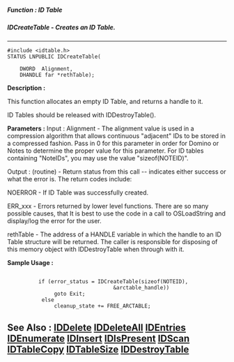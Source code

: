 ##### Function : ID Table
##### IDCreateTable - Creates an ID Table.
---
```
#include <idtable.h>
STATUS LNPUBLIC IDCreateTable(

	DWORD  Alignment,
	DHANDLE far *rethTable);
```
**Description :**

This function allocates an empty ID Table, and returns a handle to it.

ID Tables should be released with IDDestroyTable().

**Parameters :**
Input :
Alignment  -  The alignment value is used in a compression algorithm that allows continuous "adjacent" IDs to be stored in a compressed fashion.  Pass in 0 for this parameter in order for Domino or Notes to determine the proper value for this parameter.  For ID tables containing "NoteIDs", you may use the value "sizeof(NOTEID)".

Output :
(routine)  -  Return status from this call -- indicates either success or what the error is. The return codes include:

NOERROR - If ID Table was successfully created.

ERR_xxx - Errors returned by lower level functions.  There are so many possible causes, that It is best to use the code in a call to OSLoadString and display/log the error for the user.


rethTable  -  The address of a HANDLE variable in which the handle to an ID Table structure will be returned.  The caller is responsible for disposing of this memory object with IDDestroyTable when through with it.


**Sample Usage :**
```

          if (error_status = IDCreateTable(sizeof(NOTEID),
                                  &arctable_handle))
               goto Exit;
           else
               cleanup_state += FREE_ARCTABLE;

```
**See Also :**
[IDDelete](/reference/Func/IDDelete)
[IDDeleteAll](/reference/Func/IDDeleteAll)
[IDEntries](/reference/Func/IDEntries)
[IDEnumerate](/reference/Func/IDEnumerate)
[IDInsert](/reference/Func/IDInsert)
[IDIsPresent](/reference/Func/IDIsPresent)
[IDScan](/reference/Func/IDScan)
[IDTableCopy](/reference/Func/IDTableCopy)
[IDTableSize](/reference/Func/IDTableSize)
[IDDestroyTable](/reference/Func/IDDestroyTable)
---
